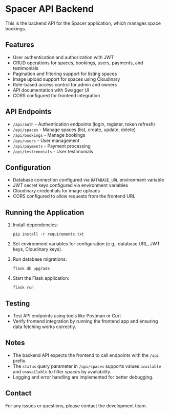 # Spacer API Backend

This is the backend API for the Spacer application, which manages space bookings.

## Features

- User authentication and authorization with JWT
- CRUD operations for spaces, bookings, users, payments, and testimonials
- Pagination and filtering support for listing spaces
- Image upload support for spaces using Cloudinary
- Role-based access control for admin and owners
- API documentation with Swagger UI
- CORS configured for frontend integration

## API Endpoints

- `/api/auth` - Authentication endpoints (login, register, token refresh)
- `/api/spaces` - Manage spaces (list, create, update, delete)
- `/api/bookings` - Manage bookings
- `/api/users` - User management
- `/api/payments` - Payment processing
- `/api/testimonials` - User testimonials

## Configuration

- Database connection configured via `DATABASE_URL` environment variable
- JWT secret keys configured via environment variables
- Cloudinary credentials for image uploads
- CORS configured to allow requests from the frontend URL

## Running the Application

1. Install dependencies:
   ```
   pip install -r requirements.txt
   ```

2. Set environment variables for configuration (e.g., database URL, JWT keys, Cloudinary keys).

3. Run database migrations:
   ```
   flask db upgrade
   ```

4. Start the Flask application:
   ```
   flask run
   ```

## Testing

- Test API endpoints using tools like Postman or Curl.
- Verify frontend integration by running the frontend app and ensuring data fetching works correctly.

## Notes

- The backend API expects the frontend to call endpoints with the `/api` prefix.
- The `status` query parameter in `/api/spaces` supports values `available` and `unavailable` to filter spaces by availability.
- Logging and error handling are implemented for better debugging.

## Contact

For any issues or questions, please contact the development team.
